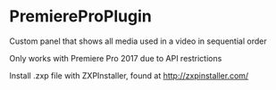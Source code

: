 # PremiereProPlugin
Custom panel that shows all media used in a video in sequential order

Only works with Premiere Pro 2017 due to API restrictions

Install .zxp file with ZXPInstaller, found at http://zxpinstaller.com/

